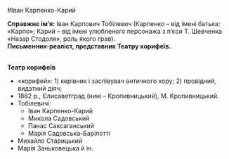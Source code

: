 #Іван Карпенко-Карий

<b>Справжнє ім’я:</b> Іван Карпович Тобілевич (Карпенко – від імені батька: «Карпо»; Карий – від імені улюбленого персонажа з п’єси Т. Шевченка «Назар Стодоля», роль якого грав).<br>
<b>Письменник-реаліст, представник Театру корифеїв.</b><br><br>

<b>Театр корифеїв</b>
<ul>
<li>«корифей»: 1) керівник і заспівувач античного хору; 2) провідний, видатний діяч;</li>
<li>1882 р., Єлисаветград (нині – Кропивницький), М. Кропивницький.</li>
<li>Тобілевичі:
    <ul>
<li>Іван Карпенко-Карий</li>
<li>Микола Садовський</li>
<li>Панас Саксаганський</li>
<li>Марія Садовська-Барілотті</li>
</ul>


<li>Михайло Старицький</li>
<li>Марія Заньковецька й ін.</li>
<ul>